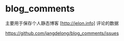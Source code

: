 # blog_comments

主要用于保存个人静态博客 [http://jelon.info] 评论的数据

https://github.com/jangdelong/blog_comments/issues
